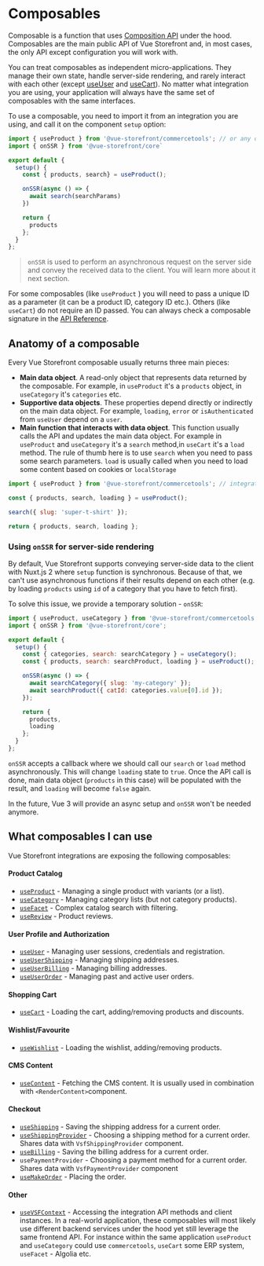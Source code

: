# Composables

Composable is a function that uses [Composition API](#composition-api) under the hood. Composables are the main public API of Vue Storefront and, in most cases, the only API except configuration you will work with.

You can treat composables as independent micro-applications. They manage their own state, handle server-side rendering, and rarely interact with each other (except [useUser](/composables/use-user.html) and [useCart](/composables/use-cart.html)). No matter what integration you are using, your application will always have the same set of composables with the same interfaces.

To use a composable, you need to import it from an integration you are using, and call it on the component `setup` option:

```js
import { useProduct } from '@vue-storefront/commercetools'; // or any other integration package
import { onSSR } from '@vue-storefront/core`

export default {
  setup() {
    const { products, search} = useProduct();

    onSSR(async () => {
      await search(searchParams)
    })

    return {
      products
    };
  }
};
```

> `onSSR` is used to perform an asynchronous request on the server side and convey the received data to the client. You will learn more about it next section.

For some composables (like `useProduct` ) you will need to pass a unique ID as a parameter (it can be a product ID, category ID etc.). Others (like `useCart`) do not require an ID passed. You can always check a composable signature in the [API Reference](../core/api-reference/core).

## Anatomy of a composable

Every Vue Storefront composable usually returns three main pieces:

- **Main data object**. A read-only object that represents data returned by the composable. For example, in `useProduct` it's a `products` object, in `useCategory` it's `categories` etc.
- **Supportive data objects**. These properties depend directly or indirectly on the main data object. For example, `loading`, `error` or `isAuthenticated` from `useUser` depend on a `user`.
- **Main function that interacts with data object**. This function usually calls the API and updates the main data object. For example in `useProduct` and `useCategory` it's a `search` method,in `useCart` it's a `load` method. The rule of thumb here is to use `search` when you need to pass some search parameters. `load` is usually called when you need to load some content based on cookies or `localStorage`

```js
import { useProduct } from '@vue-storefront/commercetools'; // integration package

const { products, search, loading } = useProduct();

search({ slug: 'super-t-shirt' });

return { products, search, loading };
```

### Using `onSSR` for server-side rendering

By default, Vue Storefront supports conveying server-side data to the client with Nuxt.js 2 where `setup` function is synchronous. Because of that, we can't use asynchronous functions if their results depend on each other (e.g. by loading `products` using `id` of a category that you have to fetch first).

To solve this issue, we provide a temporary solution - `onSSR`:

```js
import { useProduct, useCategory } from '@vue-storefront/commercetools'; // integration package
import { onSSR } from '@vue-storefront/core';

export default {
  setup() {
    const { categories, search: searchCategory } = useCategory();
    const { products, search: searchProduct, loading } = useProduct();

    onSSR(async () => {
      await searchCategory({ slug: 'my-category' });
      await searchProduct({ catId: categories.value[0].id });
    });

    return {
      products,
      loading
    };
  }
};
```

`onSSR` accepts a callback where we should call our `search` or `load` method asynchronously. This will change `loading` state to `true`. Once the API call is done, main data object (`products` in this case) will be populated with the result, and `loading` will become `false` again.

In the future, Vue 3 will provide an async setup and `onSSR` won't be needed anymore.

## What composables I can use

Vue Storefront integrations are exposing the following composables:

#### Product Catalog

- [`useProduct`](../core/api-reference/core.useproduct) - Managing a single product with variants (or a list).
- [`useCategory`](../core/api-reference/core.usecategory) - Managing category lists (but not category products).
- [`useFacet`](../core/api-reference/core.usefacet) - Complex catalog search with filtering.
- [`useReview`](../core/api-reference/core.usereview) - Product reviews.

#### User Profile and Authorization

- [`useUser`](../core/api-reference/core.useuser) - Managing user sessions, credentials and registration.
- [`useUserShipping`](../core/api-reference/core.useusershipping) - Managing shipping addresses.
- [`useUserBilling`](../core/api-reference/core.useuserbilling) - Managing billing addresses.
- [`useUserOrder`](../core/api-reference/core.useuserorder) - Managing past and active user orders.

#### Shopping Cart

- [`useCart`](../core/api-reference/core.usecart) - Loading the cart, adding/removing products and discounts.

#### Wishlist/Favourite

- [`useWishlist`](../core/api-reference/core.usewishlist) - Loading the wishlist, adding/removing products.

#### CMS Content

- [`useContent`](../core/api-reference/core.usecontent) - Fetching the CMS content. It is usually used in combination with `<RenderContent>`component.

#### Checkout

- [`useShipping`](../core/api-reference/core.useshipping) - Saving the shipping address for a current order.
- [`useShippingProvider`](../core/api-reference/core.useshippingprovider) - Choosing a shipping method for a current order. Shares data with `VsfShippingProvider` component.
- [`useBilling`](../core/api-reference/core.usebilling) - Saving the billing address for a current order.
- `usePaymentProvider` - Choosing a payment method for a current order. Shares data with `VsfPaymentProvider` component
- [`useMakeOrder`](../core/api-reference/core.usemakeorder) - Placing the order.

#### Other

- [`useVSFContext`](../core/api-reference/core.usevsfcontext) - Accessing the integration API methods and client instances.
In a real-world application, these composables will most likely use different backend services under the hood yet still leverage the same frontend API. For instance within the same application `useProduct` and `useCategory` could use `commercetools`, `useCart` some ERP system, `useFacet` - Algolia etc.
